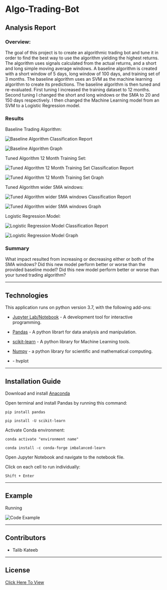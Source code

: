 # Algo-Trading-Bot

## Analysis Report

### Overview:
The goal of this project is to create an algorithmic trading bot and tune it in order to find the best way to use the algorithm yielding the highest returns. The algorithm uses signals calculated from the actual returns, and a short and long simple moving average windows. A baseline algorithm is created with a short window of 5 days, long window of 100 days, and training set of 3 months. The baseline algorithm uses an SVM as the machine learning algorithm to create its predictions. The baseline algorithm is then tuned and re-evaluated. First tuning I increased the training dataset to 12 months. Second tuning I changed the short and long windows or the SMA to 20 and 150 days respectively. I then changed the Machine Learning model from an SVM to a Logistic Regression model. 


### Results

Baseline Trading Algorithm:

![Baseline Algorithm Classification Report]()

![Baseline Algorithm Graph]()

Tuned Algorithm 12 Month Training Set:

![Tuned Algorithm 12 Month Training Set Classification Report]()

![Tuned Algorithm 12 Month Training Set Graph]()

Tuned Algorithm wider SMA windows:

![Tuned Algorithm wider SMA windows Classification Report]()

![Tuned Algorithm wider SMA windows Graph]()

Logistic Regression Model:

![Logistic Regression Model Classification Report]()

![Logistic Regression Model Graph]()


### Summary 
What impact resulted from increasing or decreasing either or both of the SMA windows?
Did this new model perform better or worse than the provided baseline model? Did this new model perform better or worse than your tuned trading algorithm?


---

## Technologies

This application runs on python version 3.7, with the following add-ons:

* [Jupyter Lab/Notebook](https://jupyter.org/) - A development tool for interactive programming.

* [Pandas](https://pandas.pydata.org/) - A python librart for data analysis and manipulation.

* [scikit-learn](https://scikit-learn.org/) - A python library for Machine Learning tools.

* [Numpy](https://numpy.org/) - a python library for scientific and mathematical computing. 

* []() - hvplot

---

## Installation Guide

Download and install [Anaconda](https://www.anaconda.com/products/individual-b)

Open terminal and install Pandas by running this command:

    pip install pandas

    pip install -U scikit-learn

Activate Conda environment:

    conda activate "environment name"

    conda install -c conda-forge imbalanced-learn


Open Jupyter Notebook and navigate to the notebook file. 

Click on each cell to run individually:

    Shift + Enter

---

## Example

Running 

![Code Example]()

---

## Contributors

*  Talib Kateeb

---

## License

[Click Here To View](https://github.com/talibkateeb/Algo-Trading-Bot/blob/main/LICENSE)
